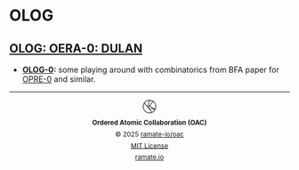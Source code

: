 # OLOG

<!--START OAC INDEX: DO NOT REMOVE THIS LINE -->
## [OLOG: OERA-0: DULAN](oera-000-000-000-dulan/README.md)
- **[OLOG-0](/olog/oera-000-000-000-dulan/olog-000-000-000/README.md):** some playing around with combinatorics from BFA paper for [OPRE-0](/opre/oera-000-000-000-dulan/opre-000-000-000/README.md) and similar.

<!--OAC FOOTER: DO NOT REMOVE THIS LINE-->
---

<div align="center">
  <a href="https://github.com/ramate-io/oac">
    <picture>
      <source srcset="/assets/oac-inverted-transparent.png" media="(prefers-color-scheme: dark)">
      <img height="24" src="/assets/oac-transparent.png" alt="OAC"/>
    </picture>
  </a>
  <br/>
  <sub>
    <b>Ordered Atomic Collaboration (OAC)</b>
    <br/>
    &copy; 2025 <a href="https://github.com/ramate-io/oac">ramate-io/oac</a>
    <br/>
    <a href="https://github.com/ramate-io/oac/blob/main/LICENSE">MIT License</a>
    <br/>
    <a href="https://www.ramate.io">ramate.io</a>
  </sub>
</div>

<!--END OAC INDEX: DO NOT REMOVE THIS LINE -->

